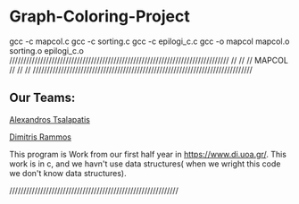# Graph-Coloring-Project
gcc -c mapcol.c
gcc -c sorting.c
gcc -c epilogi_c.c
gcc -o mapcol mapcol.o sorting.o epilogi_c.o
//////////////////////////////////////////////////////////////////////////////
//                                                                          //
//                              MAPCOL                                      //
//                                                                          //
//////////////////////////////////////////////////////////////////////////////

## Our Teams:
[Alexandros Tsalapatis](https://github.com/Alex-techlab-dotcom)

[Dimitris Rammos](https://github.com/DimitrisRammos)


This program is Work from our first half year in https://www.di.uoa.gr/.
This work is in c, and we havn't use data structures( when we wright this code we don't know data structures).



////////////////////////////////////////////////////////////

